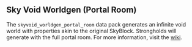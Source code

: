 ## Sky Void Worldgen (Portal Room)
The `skyvoid_worldgen_portal_room` data pack generates an infinite void world with properties akin to the original SkyBlock. Strongholds will generate with the full portal room. For more information, visit the [wiki](https://github.com/BPR02/SkyBlock_Collection/wiki).
